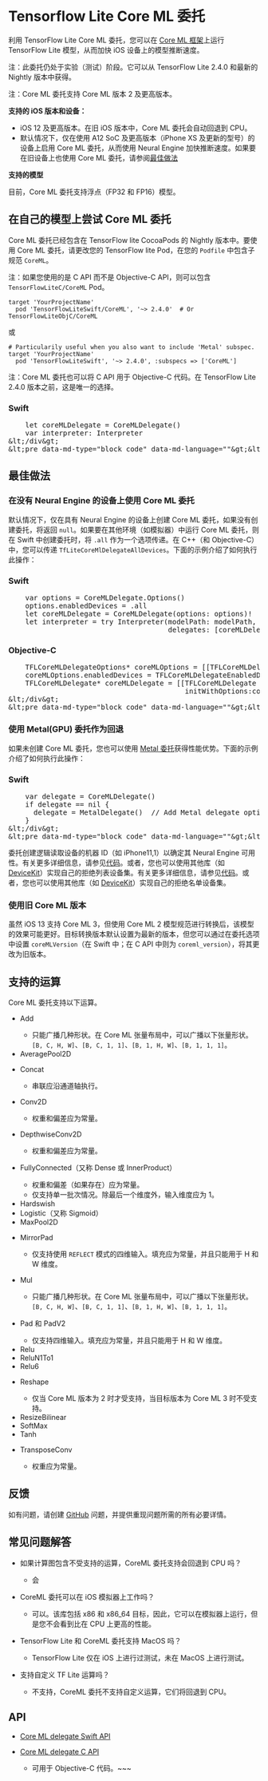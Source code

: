 # Tensorflow Lite Core ML 委托

利用 TensorFlow Lite Core ML 委托，您可以在 [Core ML 框架](https://developer.apple.com/documentation/coreml)上运行 TensorFlow Lite 模型，从而加快 iOS 设备上的模型推断速度。

注：此委托仍处于实验（测试）阶段。它可以从 TensorFlow Lite 2.4.0 和最新的 Nightly 版本中获得。

注：Core ML 委托支持 Core ML 版本 2 及更高版本。

**支持的 iOS 版本和设备：**

- iOS 12 及更高版本。在旧 iOS 版本中，Core ML 委托会自动回退到 CPU。
- 默认情况下，仅在使用 A12 SoC 及更高版本（iPhone XS 及更新的型号）的设备上启用 Core ML 委托，从而使用 Neural Engine 加快推断速度。如果要在旧设备上也使用 Core ML 委托，请参阅[最佳做法](#best-practices)

**支持的模型**

目前，Core ML 委托支持浮点（FP32 和 FP16）模型。

## 在自己的模型上尝试 Core ML 委托

Core ML 委托已经包含在 TensorFlow lite CocoaPods 的 Nightly 版本中。要使用 Core ML 委托，请更改您的 TensorFlow lite Pod，在您的 `Podfile` 中包含子规范 `CoreML`。

注：如果您使用的是 C API 而不是 Objective-C API，则可以包含 `TensorFlowLiteC/CoreML` Pod。

```
target 'YourProjectName'
  pod 'TensorFlowLiteSwift/CoreML', '~> 2.4.0'  # Or TensorFlowLiteObjC/CoreML
```

或

```
# Particularily useful when you also want to include 'Metal' subspec.
target 'YourProjectName'
  pod 'TensorFlowLiteSwift', '~> 2.4.0', :subspecs => ['CoreML']
```

注：Core ML 委托也可以将 C API 用于 Objective-C 代码。在 TensorFlow Lite 2.4.0 版本之前，这是唯一的选择。

<div>
  <devsite-selector>
    <section>
      <h3>Swift</h3>
      <p></p>
<pre class="prettyprint lang-swift">    let coreMLDelegate = CoreMLDelegate()
    var interpreter: Interpreter
&amp;lt;/div&amp;gt;
&amp;lt;pre data-md-type="block_code" data-md-language=""&amp;gt;&amp;lt;code&amp;gt;GL_CODE_5&amp;lt;/code&amp;gt;</pre>
<div data-md-type="block_html">
</div>
</section></devsite-selector>
</div>
<h2 data-md-type="header" data-md-header-level="2">最佳做法</h2>
<h3 data-md-type="header" data-md-header-level="3">在没有 Neural Engine 的设备上使用 Core ML 委托</h3>
<p data-md-type="paragraph">默认情况下，仅在具有 Neural Engine 的设备上创建 Core ML 委托，如果没有创建委托，将返回 <code data-md-type="codespan">null</code>。如果要在其他环境（如模拟器）中运行 Core ML 委托，则在 Swift 中创建委托时，将 <code data-md-type="codespan">.all</code> 作为一个选项传递。在 C++（和 Objective-C）中，您可以传递 <code data-md-type="codespan">TfLiteCoreMlDelegateAllDevices</code>。下面的示例介绍了如何执行此操作：</p>
<div data-md-type="block_html">
<div>
  <devsite-selector>
    <section>
      <h3>Swift</h3>
      <p></p>
<pre class="prettyprint lang-swift">    var options = CoreMLDelegate.Options()
    options.enabledDevices = .all
    let coreMLDelegate = CoreMLDelegate(options: options)!
    let interpreter = try Interpreter(modelPath: modelPath,
                                      delegates: [coreMLDelegate])</pre>
    </section>
    <section>
      <h3>Objective-C</h3>
      <p></p>
<pre class="prettyprint lang-objc">    TFLCoreMLDelegateOptions* coreMLOptions = [[TFLCoreMLDelegateOptions alloc] init];
    coreMLOptions.enabledDevices = TFLCoreMLDelegateEnabledDevicesAll;
    TFLCoreMLDelegate* coreMLDelegate = [[TFLCoreMLDelegate alloc]
                                          initWithOptions:coreMLOptions];
&amp;lt;/div&amp;gt;
&amp;lt;pre data-md-type="block_code" data-md-language=""&amp;gt;&amp;lt;code&amp;gt;GL_CODE_9&amp;lt;/code&amp;gt;</pre>
<div data-md-type="block_html">
</div>
</section></devsite-selector>
</div>
<h3 data-md-type="header" data-md-header-level="3">使用 Metal(GPU) 委托作为回退</h3>
<p data-md-type="paragraph">如果未创建 Core ML 委托，您也可以使用 <a href="https://www.tensorflow.org/lite/performance/gpu#ios" data-md-type="link">Metal 委托</a>获得性能优势。下面的示例介绍了如何执行此操作：</p>
<div data-md-type="block_html">
<div>
  <devsite-selector>
    <section>
      <h3>Swift</h3>
      <p></p>
<pre class="prettyprint lang-swift">    var delegate = CoreMLDelegate()
    if delegate == nil {
      delegate = MetalDelegate()  // Add Metal delegate options if necessary.
    }
&amp;lt;/div&amp;gt;
&amp;lt;pre data-md-type="block_code" data-md-language=""&amp;gt;&amp;lt;code&amp;gt;GL_CODE_10&amp;lt;/code&amp;gt;</pre>
<div data-md-type="block_html">
</div>
</section></devsite-selector>
</div>
<p data-md-type="paragraph">委托创建逻辑读取设备的机器 ID（如 iPhone11,1）以确定其 Neural Engine 可用性。有关更多详细信息，请参见<a href="https://github.com/tensorflow/tensorflow/blob/master/tensorflow/lite/experimental/delegates/coreml/coreml_delegate.mm" data-md-type="link">代码</a>。或者，您也可以使用其他库（如 <a href="https://github.com/devicekit/DeviceKit" data-md-type="link">DeviceKit</a>）实现自己的拒绝列表设备集。有关更多详细信息，请参见<a href="https://github.com/tensorflow/tensorflow/blob/master/tensorflow/lite/experimental/delegates/coreml/coreml_delegate.mm" data-md-type="link">代码</a>。或者，您也可以使用其他库（如 <a href="https://github.com/devicekit/DeviceKit" data-md-type="link">DeviceKit</a>）实现自己的拒绝名单设备集。</p>
<h3 data-md-type="header" data-md-header-level="3">使用旧 Core ML 版本</h3>
<p data-md-type="paragraph">虽然 iOS 13 支持 Core ML 3，但使用 Core ML 2 模型规范进行转换后，该模型的效果可能更好。目标转换版本默认设置为最新的版本，但您可以通过在委托选项中设置 <code data-md-type="codespan">coreMLVersion</code>（在 Swift 中；在 C API 中则为 <code data-md-type="codespan">coreml_version</code>），将其更改为旧版本。</p>
<h2 data-md-type="header" data-md-header-level="2">支持的运算</h2>
<p data-md-type="paragraph">Core ML 委托支持以下运算。</p>
<ul data-md-type="list" data-md-list-type="unordered" data-md-list-tight="true">
<li data-md-type="list_item" data-md-list-type="unordered">
<p data-md-type="paragraph">Add</p>
<ul data-md-type="list" data-md-list-type="unordered" data-md-list-tight="true">
<li data-md-type="list_item" data-md-list-type="unordered">只能广播几种形状。在 Core ML 张量布局中，可以广播以下张量形状。<code data-md-type="codespan">[B, C, H, W]</code>、<code data-md-type="codespan">[B, C, 1, 1]</code>、<code data-md-type="codespan">[B, 1, H, W]</code>、<code data-md-type="codespan">[B, 1, 1, 1]</code>。</li>
</ul>
</li>
<li data-md-type="list_item" data-md-list-type="unordered">AveragePool2D</li>
<li data-md-type="list_item" data-md-list-type="unordered">
<p data-md-type="paragraph">Concat</p>
<ul data-md-type="list" data-md-list-type="unordered" data-md-list-tight="true">
<li data-md-type="list_item" data-md-list-type="unordered">串联应沿通道轴执行。</li>
</ul>
</li>
<li data-md-type="list_item" data-md-list-type="unordered">
<p data-md-type="paragraph">Conv2D</p>
<ul data-md-type="list" data-md-list-type="unordered" data-md-list-tight="true">
<li data-md-type="list_item" data-md-list-type="unordered">权重和偏差应为常量。</li>
</ul>
</li>
<li data-md-type="list_item" data-md-list-type="unordered">
<p data-md-type="paragraph">DepthwiseConv2D</p>
<ul data-md-type="list" data-md-list-type="unordered" data-md-list-tight="true">
<li data-md-type="list_item" data-md-list-type="unordered">权重和偏差应为常量。</li>
</ul>
</li>
<li data-md-type="list_item" data-md-list-type="unordered">
<p data-md-type="paragraph">FullyConnected（又称 Dense 或 InnerProduct）</p>
<ul data-md-type="list" data-md-list-type="unordered" data-md-list-tight="true">
<li data-md-type="list_item" data-md-list-type="unordered">权重和偏差（如果存在）应为常量。</li>
<li data-md-type="list_item" data-md-list-type="unordered">仅支持单一批次情况。除最后一个维度外，输入维度应为 1。</li>
</ul>
</li>
<li data-md-type="list_item" data-md-list-type="unordered">Hardswish</li>
<li data-md-type="list_item" data-md-list-type="unordered">Logistic（又称 Sigmoid）</li>
<li data-md-type="list_item" data-md-list-type="unordered">MaxPool2D</li>
<li data-md-type="list_item" data-md-list-type="unordered">
<p data-md-type="paragraph">MirrorPad</p>
<ul data-md-type="list" data-md-list-type="unordered" data-md-list-tight="true">
<li data-md-type="list_item" data-md-list-type="unordered">仅支持使用 <code data-md-type="codespan">REFLECT</code> 模式的四维输入。填充应为常量，并且只能用于 H 和 W 维度。</li>
</ul>
</li>
<li data-md-type="list_item" data-md-list-type="unordered">
<p data-md-type="paragraph">Mul</p>
<ul data-md-type="list" data-md-list-type="unordered" data-md-list-tight="true">
<li data-md-type="list_item" data-md-list-type="unordered">只能广播几种形状。在 Core ML 张量布局中，可以广播以下张量形状。<code data-md-type="codespan">[B, C, H, W]</code>、<code data-md-type="codespan">[B, C, 1, 1]</code>、<code data-md-type="codespan">[B, 1, H, W]</code>、<code data-md-type="codespan">[B, 1, 1, 1]</code>。</li>
</ul>
</li>
<li data-md-type="list_item" data-md-list-type="unordered">
<p data-md-type="paragraph">Pad 和 PadV2</p>
<ul data-md-type="list" data-md-list-type="unordered" data-md-list-tight="true">
<li data-md-type="list_item" data-md-list-type="unordered">仅支持四维输入。填充应为常量，并且只能用于 H 和 W 维度。</li>
</ul>
</li>
<li data-md-type="list_item" data-md-list-type="unordered">Relu</li>
<li data-md-type="list_item" data-md-list-type="unordered">ReluN1To1</li>
<li data-md-type="list_item" data-md-list-type="unordered">Relu6</li>
<li data-md-type="list_item" data-md-list-type="unordered">
<p data-md-type="paragraph">Reshape</p>
<ul data-md-type="list" data-md-list-type="unordered" data-md-list-tight="true">
<li data-md-type="list_item" data-md-list-type="unordered">仅当 Core ML 版本为 2 时才受支持，当目标版本为 Core ML 3 时不受支持。</li>
</ul>
</li>
<li data-md-type="list_item" data-md-list-type="unordered">ResizeBilinear</li>
<li data-md-type="list_item" data-md-list-type="unordered">SoftMax</li>
<li data-md-type="list_item" data-md-list-type="unordered">Tanh</li>
<li data-md-type="list_item" data-md-list-type="unordered">
<p data-md-type="paragraph">TransposeConv</p>
<ul data-md-type="list" data-md-list-type="unordered" data-md-list-tight="true">
<li data-md-type="list_item" data-md-list-type="unordered">权重应为常量。</li>
</ul>
</li>
</ul>
<h2 data-md-type="header" data-md-header-level="2">反馈</h2>
<p data-md-type="paragraph">如有问题，请创建 <a href="https://github.com/tensorflow/tensorflow/issues/new?template=50-other-issues.md" data-md-type="link">GitHub</a> 问题，并提供重现问题所需的所有必要详情。</p>
<h2 data-md-type="header" data-md-header-level="2">常见问题解答</h2>
<ul data-md-type="list" data-md-list-type="unordered" data-md-list-tight="true">
<li data-md-type="list_item" data-md-list-type="unordered">
<p data-md-type="paragraph">如果计算图包含不受支持的运算，CoreML 委托支持会回退到 CPU 吗？</p>
<ul data-md-type="list" data-md-list-type="unordered" data-md-list-tight="true">
<li data-md-type="list_item" data-md-list-type="unordered">会</li>
</ul>
</li>
<li data-md-type="list_item" data-md-list-type="unordered">
<p data-md-type="paragraph">CoreML 委托可以在 iOS 模拟器上工作吗？</p>
<ul data-md-type="list" data-md-list-type="unordered" data-md-list-tight="true">
<li data-md-type="list_item" data-md-list-type="unordered">可以。该库包括 x86 和 x86_64 目标，因此，它可以在模拟器上运行，但是您不会看到比在 CPU 上更高的性能。</li>
</ul>
</li>
<li data-md-type="list_item" data-md-list-type="unordered">
<p data-md-type="paragraph">TensorFlow Lite 和 CoreML 委托支持 MacOS 吗？</p>
<ul data-md-type="list" data-md-list-type="unordered" data-md-list-tight="true">
<li data-md-type="list_item" data-md-list-type="unordered">TensorFlow Lite 仅在 iOS 上进行过测试，未在 MacOS 上进行测试。</li>
</ul>
</li>
<li data-md-type="list_item" data-md-list-type="unordered">
<p data-md-type="paragraph">支持自定义 TF Lite 运算吗？</p>
<ul data-md-type="list" data-md-list-type="unordered" data-md-list-tight="true">
<li data-md-type="list_item" data-md-list-type="unordered">不支持，CoreML 委托不支持自定义运算，它们将回退到 CPU。</li>
</ul>
</li>
</ul>
<h2 data-md-type="header" data-md-header-level="2">API</h2>
<ul data-md-type="list" data-md-list-type="unordered" data-md-list-tight="true">
<li data-md-type="list_item" data-md-list-type="unordered"><a href="https://github.com/tensorflow/tensorflow/blob/master/tensorflow/lite/swift/Sources/CoreMLDelegate.swift" data-md-type="link">Core ML delegate Swift API</a></li>
<li data-md-type="list_item" data-md-list-type="unordered">
<p data-md-type="paragraph"><a href="https://github.com/tensorflow/tensorflow/blob/master/tensorflow/lite/delegates/coreml/coreml_delegate.h" data-md-type="link">Core ML delegate C API</a></p>
<ul data-md-type="list" data-md-list-type="unordered" data-md-list-tight="true">
<li data-md-type="list_item" data-md-list-type="unordered">可用于 Objective-C 代码。~~~</li>
</ul>
</li>
</ul>
</div>
</div>
